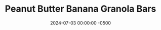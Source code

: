 ---
layout: post
title:  "Peanut Butter Banana Granola Bars"
date:   2024-07-03 00:00:00 -0500
categories:
- Recipes
- Finger Foods
permalink: /recipes/granola-bars
image: /assets/Food/Finger Food/Granola Bar/granola-bar-cover.jpg
ing: granolabar-ing
facts: granolabar-facts
section1: 
start2: 
section2: 
start3: 
section3: 
start4: 
section4: 
start5: 
section5: 
Prep: 10
Rest: 
Cook: 
Source1: https://www.youtube.com/watch?v=oTt3biSioRQ
Source2: https://youtu.be/Y33WkdDjoYE?si=jMzP39FkY4xrsw5J
whisk: https://s.samsungfood.com/eu38q
tags: 
- granola
- granola bar
- oats
- oatmeal
- quick oats
- rolled oats
- peanuts
- peanut butter
- natural nut butter
- natural peanut butter
- nuts
- banana
- mashed banana
- overripe banana
- overripe mashed banana
- unsweetened applesauce
- cinnamon
Description: <a href="/misc/fake-healthy-foods#granola">Granola bars</a> that are actually a good breakfast? Sign me up. These bars are sweetened with bananas and some liquid sweetener (I've gone with sugar free syrup, but either maple syrup or honey will work as well). They're double peanut in the form of chopped peanuts and natural peanut butter, providing plenty of healthy fats and a bit of protein. Finally, they have a base of rolled (or quick) oats, and are seasoned with cinnamon, vanilla, and salt. These delicious bars are super easy and can be packed for meals or snacks on the go.  If you prefer granola to granola bars, you should make my <a href="/recipes/granola">Low Sugar Granola</a>
Instructions: 
- Optional, but highly recommended - toast your oats and roughly chopped nuts in a dry pan over medium heat for about 5 minutes, or until lightly browned and fragrant. This step brings out even more flavor from the nuts and the oats<br><br>

- In a large bowl, mash your banana with the back of a fork until smooth. Unsweetened applesauce will work as well in place of banana. Add in the rest of the ingredients, and fold together with a silicone spatula<br><br>
- <center><img src="/assets/Food/Finger Food/Granola Bar/granola-bar-2.jpg" alt="" class="instruction-image"></center><br>

- Line an 8" square baking pan with parchment paper, and press in the granola mixture. Spread to all sides, and flatten to an even thickness<br><br>
- <center><img src="/assets/Food/Finger Food/Granola Bar/granola-bar-3.jpg" alt="" class="instruction-image"></center><br>

- Refrigerate for at least 2 hours to set (ideally overnight) before slicing. Wrap each bar in parchment paper, and store in an airtight bag (either in the fridge or freezer)
---